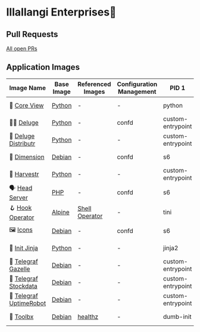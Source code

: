 # Illallangi Enterprises👋

## Pull Requests

[All open PRs](https://github.com/pulls?q=is%3Aopen+is%3Apr+org%3Aillallangi)

## Application Images

| Image Name | Base Image | Referenced Images | Configuration Management | PID 1 | Build
|------------|------------|-------------------|--------------------------|-------| ------
| 🔭 [Core View](https://github.com/illallangi/coreview) | [Python](https://hub.docker.com/r/_/python) | - | - | python | ![test workflow](https://github.com/illallangi/coreview/actions/workflows/test.yaml/badge.svg) |
| 🏴‍☠️ [Deluge](https://github.com/illallangi/deluge) | [Python](https://hub.docker.com/r/_/python) | - | confd | custom-entrypoint | ![test workflow](https://github.com/illallangi/deluge/actions/workflows/test.yaml/badge.svg) |
| 🚚 [Deluge Distributr](https://github.com/illallangi/deluge-distributr) | [Python](https://hub.docker.com/r/_/python) | - | - | custom-entrypoint | ![test workflow](https://github.com/illallangi/deluge-distributr/actions/workflows/test.yaml/badge.svg) |
| 🏡 [Dimension](https://github.com/illallangi/dimension) | [Debian](https://hub.docker.com/_/debian) | - | confd | s6 | ![test workflow](https://github.com/illallangi/dimension/actions/workflows/test.yaml/badge.svg) |
| 🚜 [Harvestr](https://github.com/illallangi/harvestr) | [Python](https://hub.docker.com/r/_/python) | - | - | custom-entrypoint | ![test workflow](https://github.com/illallangi/harvestr/actions/workflows/test.yaml/badge.svg) |
| 🗣️ [Head Server](https://github.com/illallangi/head-server) | [PHP](https://hub.docker.com/r/_/php) | - | confd | s6 | ![test workflow](https://github.com/illallangi/head-server/actions/workflows/test.yaml/badge.svg) |
| 🪝 [Hook Operator](https://github.com/illallangi/hook-operator) | [Alpine](https://hub.docker.com/_/alpine) | [Shell Operator](https://github.com/flant/shell-operator) | - | tini | ![test workflow](https://github.com/illallangi/hook-operator/actions/workflows/test.yaml/badge.svg) |
| 🖼️ [Icons](https://github.com/illallangi/icons) | [Debian](https://hub.docker.com/_/debian) | - | confd | s6 | ![test workflow](https://github.com/illallangi/icons/actions/workflows/test.yaml/badge.svg) |
| 🥷 [Init Jinja](https://github.com/illallangi/init-jinja) | [Python](https://hub.docker.com/r/_/python) | - | - | jinja2 | ![test workflow](https://github.com/illallangi/init-jinja/actions/workflows/test.yaml/badge.svg) |
| 🦒 [Telegraf Gazelle](https://github.com/illallangi/telegraf-gazelle) | [Debian](https://hub.docker.com/_/debian) | - | - | custom-entrypoint | ![test workflow](https://github.com/illallangi/telegraf-gazelle/actions/workflows/test.yaml/badge.svg) |
| 🧦 [Telegraf Stockdata](https://github.com/illallangi/telegraf-stockdata) | [Debian](https://hub.docker.com/_/debian) | - | - | custom-entrypoint | ![test workflow](https://github.com/illallangi/telegraf-stockdata/actions/workflows/test.yaml/badge.svg) |
| 🤖 [Telegraf UptimeRobot](https://github.com/illallangi/telegraf-uptimerobot) | [Debian](https://hub.docker.com/_/debian) | - | - | custom-entrypoint | ![test workflow](https://github.com/illallangi/telegraf-uptimerobot/actions/workflows/test.yaml/badge.svg) |
| 🧰 [Toolbx](https://github.com/illallangi/toolbx) | [Debian](https://hub.docker.com/_/debian) | [healthz](https://github.com/binkhq/healthz) | - | dumb-init | ![test workflow](https://github.com/illallangi/toolbx/actions/workflows/test.yaml/badge.svg) |
